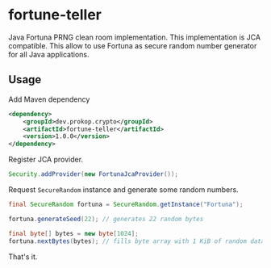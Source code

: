 # fortune-teller
Java Fortuna PRNG clean room implementation.
This implementation is JCA compatible.
This allow to use Fortuna as secure random number generator for all Java applications.

## Usage

Add Maven dependency

```xml
<dependency>
    <groupId>dev.prokop.crypto</groupId>
    <artifactId>fortune-teller</artifactId>
    <version>1.0.0</version>
</dependency>
```

Register JCA provider.

```java
Security.addProvider(new FortunaJcaProvider());
```

Request ```SecureRandom``` instance and generate some random numbers.

```java
final SecureRandom fortuna = SecureRandom.getInstance("Fortuna");

fortuna.generateSeed(22); // generates 22 random bytes

final byte[] bytes = new byte[1024];
fortuna.nextBytes(bytes); // fills byte array with 1 KiB of random data
```

That's it.